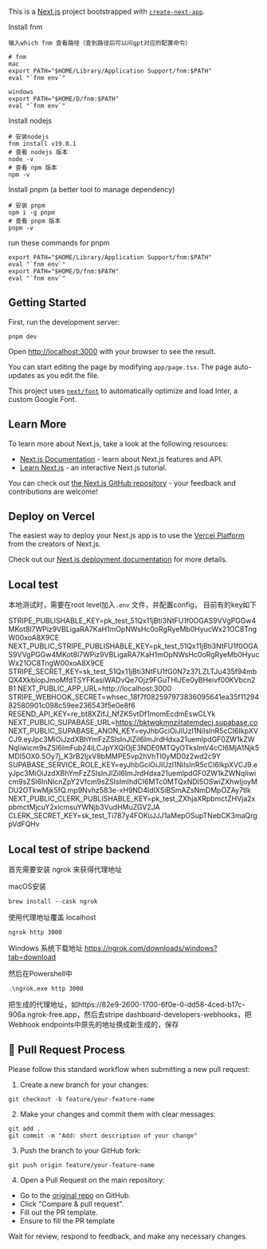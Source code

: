 This is a [Next.js](https://nextjs.org/) project bootstrapped with [`create-next-app`](https://github.com/vercel/next.js/tree/canary/packages/create-next-app).


Install fnm
```
输入which fnm 查看路径（查到路径后可以问gpt对应的配置命令）

# fnm
mac
export PATH="$HOME/Library/Application Support/fnm:$PATH"
eval "`fnm env`"

windows
export PATH="$HOME/D/fnm:$PATH"
eval "`fnm env`"
```

Install nodejs
```
# 安装nodejs
fnm install v19.8.1
# 查看 nodejs 版本
node -v
# 查看 npm 版本
npm -v
```

Install pnpm (a better tool to manage dependency)
```
# 安装 pnpm
npm i -g pnpm
# 查看 pnpm 版本
pnpm -v
```

run these commands for pnpm

```
export PATH="$HOME/Library/Application Support/fnm:$PATH"
eval "`fnm env`"
export PATH="$HOME/D/fnm:$PATH"
eval "`fnm env`"

```

## Getting Started

First, run the development server:

```
pnpm dev

```

Open [http://localhost:3000](http://localhost:3000) with your browser to see the result.

You can start editing the page by modifying `app/page.tsx`. The page auto-updates as you edit the file.

This project uses [`next/font`](https://nextjs.org/docs/basic-features/font-optimization) to automatically optimize and load Inter, a custom Google Font.

## Learn More

To learn more about Next.js, take a look at the following resources:

- [Next.js Documentation](https://nextjs.org/docs) - learn about Next.js features and API.
- [Learn Next.js](https://nextjs.org/learn) - an interactive Next.js tutorial.

You can check out [the Next.js GitHub repository](https://github.com/vercel/next.js/) - your feedback and contributions are welcome!

## Deploy on Vercel

The easiest way to deploy your Next.js app is to use the [Vercel Platform](https://vercel.com/new?utm_medium=default-template&filter=next.js&utm_source=create-next-app&utm_campaign=create-next-app-readme) from the creators of Next.js.

Check out our [Next.js deployment documentation](https://nextjs.org/docs/deployment) for more details.


## Local test
本地测试时，需要在root level加入`.env` 文件，并配置config。 目前有的key如下

STRIPE_PUBLISHABLE_KEY=pk_test_51Qx11jBti3NtFU1f0OGAS9VVgPGGw4MKot8l7WPiz9VBLigaRA7KaH1mOpNWsHc0oRgRyeMb0HyucWx21OC8TngW00xoA8X9CE
NEXT_PUBLIC_STRIPE_PUBLISHABLE_KEY=pk_test_51Qx11jBti3NtFU1f0OGAS9VVgPGGw4MKot8l7WPiz9VBLigaRA7KaH1mOpNWsHc0oRgRyeMb0HyucWx21OC8TngW00xoA8X9CE
STRIPE_SECRET_KEY=sk_test_51Qx11jBti3NtFU1fG0N7z37LZLTJu435f94mbQX4XkblopJmoMfdTSYFKasiWADvQe7Ojz9FGuTHlJEe0yBHeivf00KVbcn2B1
NEXT_PUBLIC_APP_URL=http://localhost:3000
STRIPE_WEBHOOK_SECRET=whsec_18f7f082597973836095641ea35f1129482580901c098c59ee236543f5e0e8f6
RESEND_API_KEY=re_bt8XZifJ_NfZK5vtDf1momEcdmEswCLYk
NEXT_PUBLIC_SUPABASE_URL=https://bktwqkmnziitatemdecj.supabase.co
NEXT_PUBLIC_SUPABASE_ANON_KEY=eyJhbGciOiJIUzI1NiIsInR5cCI6IkpXVCJ9.eyJpc3MiOiJzdXBhYmFzZSIsInJlZiI6ImJrdHdxa21uemlpdGF0ZW1kZWNqIiwicm9sZSI6ImFub24iLCJpYXQiOjE3NDE0MTQyOTksImV4cCI6MjA1Njk5MDI5OX0.5Oy7j_K3rB2IjxV8bMMPE5vp2hVhTI0yMD0z2wd2c9Y
SUPABASE_SERVICE_ROLE_KEY=eyJhbGciOiJIUzI1NiIsInR5cCI6IkpXVCJ9.eyJpc3MiOiJzdXBhYmFzZSIsInJlZiI6ImJrdHdxa21uemlpdGF0ZW1kZWNqIiwicm9sZSI6InNlcnZpY2Vfcm9sZSIsImlhdCI6MTc0MTQxNDI5OSwiZXhwIjoyMDU2OTkwMjk5fQ.mp9Nvhz583e-xH9ND4ldIXSiBSmAZsNmDMpOZAy7tlk
NEXT_PUBLIC_CLERK_PUBLISHABLE_KEY=pk_test_ZXhjaXRpbmctZHVja2xpbmctMjcuY2xlcmsuYWNjb3VudHMuZGV2JA
CLERK_SECRET_KEY=sk_test_Ti787y4FOKuJJJ1aMepOSupTNebCK3maQrgpVdFQHv
## Local test of stripe backend

首先需要安装 ngrok 来获得代理地址

macOS安装
```
brew install --cask ngrok
```

使用代理地址覆盖 localhost
```
ngrok http 3000
```

Windows 系统下载地址 https://ngrok.com/downloads/windows?tab=download

然后在Powershell中
```
.\ngrok.exe http 3000
```

把生成的代理地址，如https://82e9-2600-1700-6f0e-0-dd58-4ced-b17c-906a.ngrok-free.app，然后去stripe dashboard-developers-webhooks，把Webhook endpoints中原先的地址换成新生成的，保存



## 🧩 Pull Request Process
Please follow this standard workflow when submitting a new pull request:

1. Create a new branch for your changes:

```
git checkout -b feature/your-feature-name

```

2. Make your changes and commit them with clear messages:
```
git add .
git commit -m "Add: short description of your change"
```

3. Push the branch to your GitHub fork:

```
git push origin feature/your-feature-name
```

4. Open a Pull Request on the main repository:

 - Go to the [original repo](https://github.com/mentorup-2025/web) on GitHub. 
 - Click "Compare & pull request".
 - Fill out the PR template.
 - Ensure to fill the PR template

Wait for review, respond to feedback, and make any necessary changes.